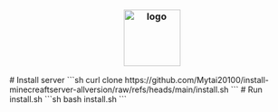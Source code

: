 <h3 align="center"><img src="https://github.com/Mytai20100/install-minecreaftserver-allversion/meme/funny-cat-eating-chips.gif" alt="logo" height="100px"></h3>
# Install server
```sh
curl clone https://github.com/Mytai20100/install-minecreaftserver-allversion/raw/refs/heads/main/install.sh
```
# Run install.sh
```sh
bash install.sh 
```
